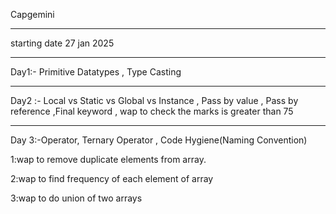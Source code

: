 Capgemini

------------
starting date 27 jan 2025

-----------------------------

Day1:- Primitive Datatypes , Type Casting

------------------------------------------------------------------------------

Day2 :- Local vs Static vs Global vs Instance , Pass by value , Pass by reference ,Final keyword , wap to check the marks is greater than 75

--------------------------------------------------------------------------------------------

Day 3:-Operator, Ternary Operator , Code Hygiene(Naming Convention) 

1:wap to remove duplicate elements from array.

2:wap to find frequency of each element of array

3:wap to do union of two arrays



